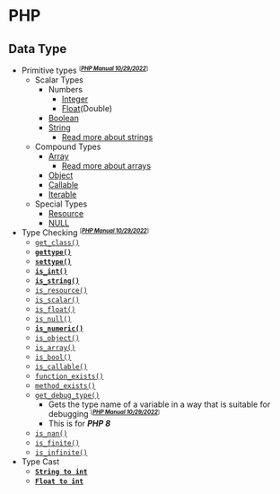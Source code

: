 # PHP
## Data Type
- Primitive types <small><sup>[***[PHP Manual 10/29/2022](https://www.php.net/manual/en/language.types.intro.php)***]<sup></small>
    - Scalar Types
        - Numbers
            - [Integer](datatype-integer.php)
            - [Float](datatype-float.php)(Double)
        - [Boolean](datatype-boolean.php)
        - [String](datatype-string.php)
            - [Read more about strings](string/README.md)
    - Compound Types
        - [Array](datatype-array.php)
            - [Read more about arrays](array/README.md)
        - [Object](datatype-object.php)
        - [Callable](datatype-callable.php)
        - [Iterable](datatype-iterable.php)
    - Special Types
        - [Resource](datatype-resource.php)
        - [NULL](datatype-null.php)
- Type Checking <small><sup>[***[PHP Manual 10/29/2022](https://www.php.net/manual/en/function.gettype.php)***]<sup></small>
    - [`get_class()`](typecheck-get-class.php)
    - [**`gettype()`**](typecheck-get-type.php)
    - [**`settype()`**](typecheck-set-type.php)
    - [**`is_int()`**](typecheck-is-int.php)
    - [**`is_string()`**](typecheck-is-string.php)
    - [`is_resource()`](typecheck-is-resource.php)
    - [`is_scalar()`](typecheck-is-scalar.php)
    - [`is_float()`](typecheck-is-float.php)
    - [`is_null()`](typecheck-is-null.php)
    - [**`is_numeric()`**](typecheck-is-numeric.php)
    - [`is_object()`](typecheck-is-object.php)
    - [`is_array()`](typecheck-is-array.php)
    - [`is_bool()`](typecheck-is-bool.php)
    - [`is_callable()`](typecheck-is-callable.php)
    - [`function_exists()`](typecheck-is-func-exists.php)
    - [`method_exists()`](typecheck-is-method-exists.php)
    - [`get_debug_type()`](typecheck-get-debug-type.php)
        - Gets the type name of a variable in a way that is suitable for debugging <small><sup>[***[PHP Manual 10/29/2022](https://www.php.net/manual/en/function.get-debug-type.php)***]<sup></small>
        - This is for ***PHP 8***
    - [`is_nan()`](typecheck-is-nan.php)
    - [`is_finite()`](typecheck-is-nan.php)
    - [`is_infinite()`](typecheck-is-nan.php)
- Type Cast
    - [**`String to int`**](typecast-str-to-int.php)
    - [**`Float to int`**](typecast-float-to-int.php)
